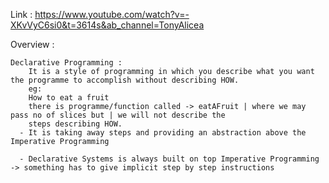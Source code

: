 Link : https://www.youtube.com/watch?v=-XKvVyC6si0&t=3614s&ab_channel=TonyAlicea

Overview :

    Declarative Programming :
        It is a style of programming in which you describe what you want the programme to accomplish without describing HOW.
        eg:
        How to eat a fruit
        there is programme/function called -> eatAFruit | where we may pass no of slices but | we will not describe the
        steps describing HOW.
      - It is taking away steps and providing an abstraction above the Imperative Programming

      - Declarative Systems is always built on top Imperative Programming -> something has to give implicit step by step instructions
      
